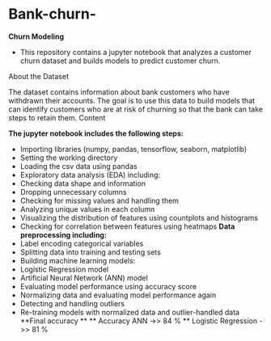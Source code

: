 # Bank-churn-
**Churn Modeling**

* This repository contains a jupyter notebook that analyzes a customer churn dataset and builds models to predict customer churn.

About the Dataset

The dataset contains information about bank customers who have withdrawn their accounts.
The goal is to use this data to build models that can identify customers who are at risk of churning so that the bank can take steps to retain them.
Content

**The jupyter notebook includes the following steps:**
* Importing libraries (numpy, pandas, tensorflow, seaborn, matplotlib)
* Setting the working directory
* Loading the csv data using pandas
* Exploratory data analysis (EDA) including:
* Checking data shape and information
* Dropping unnecessary columns
* Checking for missing values and handling them
* Analyzing unique values in each column
* Visualizing the distribution of features using countplots and histograms
* Checking for correlation between features using heatmaps
**Data preprocessing including:**
* Label encoding categorical variables
* Splitting data into training and testing sets
* Building machine learning models:
* Logistic Regression model
* Artificial Neural Network (ANN) model
* Evaluating model performance using accuracy score
* Normalizing data and evaluating model performance again
* Detecting and handling outliers
* Re-training models with normalized data and outlier-handled data
**Final accuracy **
  ** Accuracy ANN ->>  84 %
  ** Logistic Regression ->> 81 %  
     
